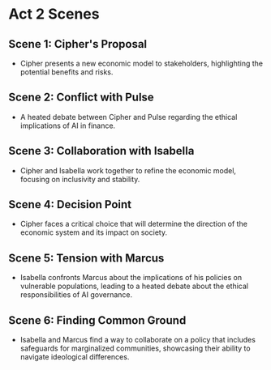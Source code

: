 # Act 2 Scenes
## Scene 1: Cipher's Proposal
- Cipher presents a new economic model to stakeholders, highlighting the potential benefits and risks.

## Scene 2: Conflict with Pulse
- A heated debate between Cipher and Pulse regarding the ethical implications of AI in finance.

## Scene 3: Collaboration with Isabella
- Cipher and Isabella work together to refine the economic model, focusing on inclusivity and stability.

## Scene 4: Decision Point
- Cipher faces a critical choice that will determine the direction of the economic system and its impact on society.

## Scene 5: Tension with Marcus
- Isabella confronts Marcus about the implications of his policies on vulnerable populations, leading to a heated debate about the ethical responsibilities of AI governance.

## Scene 6: Finding Common Ground
- Isabella and Marcus find a way to collaborate on a policy that includes safeguards for marginalized communities, showcasing their ability to navigate ideological differences.
